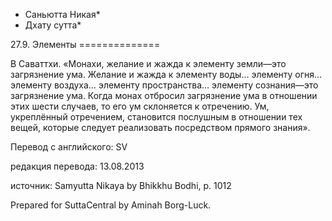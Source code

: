 * Саньютта Никая*
* Дхату сутта*

27\.9\. Элементы
\=\=\=\=\=\=\=\=\=\=\=\=\=\=

В Саваттхи\. «Монахи, желание и жажда к элементу земли—это загрязнение ума\. Желание и жажда к элементу воды… элементу огня… элементу воздуха… элементу пространства… элементу сознания—это загрязнение ума\. Когда монах отбросил загрязнение ума в отношении этих шести случаев, то его ум склоняется к отречению\. Ум, укреплённый отречением, становится послушным в отношении тех вещей, которые следует реализовать посредством прямого знания»\.

Перевод с английского: SV

редакция перевода: 13\.08\.2013

источник: Samyutta Nikaya by Bhikkhu Bodhi, p\. 1012

Prepared for SuttaCentral by Aminah Borg\-Luck\.